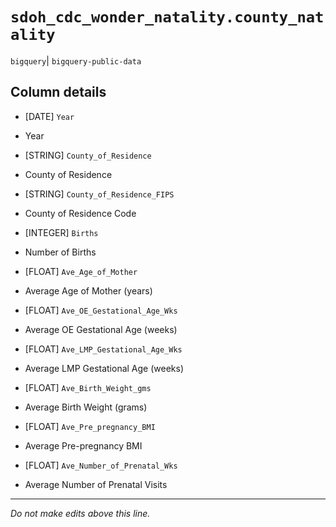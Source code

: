 # `sdoh_cdc_wonder_natality.county_natality`
`bigquery`| `bigquery-public-data`

## Column details
* [DATE]      `Year`
 - Year
* [STRING]    `County_of_Residence`
 - County of Residence
* [STRING]    `County_of_Residence_FIPS`
 - County of Residence Code
* [INTEGER]   `Births`
 - Number of Births
* [FLOAT]     `Ave_Age_of_Mother`
 - Average Age of Mother (years)
* [FLOAT]     `Ave_OE_Gestational_Age_Wks`
 - Average OE Gestational Age (weeks)
* [FLOAT]     `Ave_LMP_Gestational_Age_Wks`
 - Average LMP Gestational Age (weeks)
* [FLOAT]     `Ave_Birth_Weight_gms`
 - Average Birth Weight (grams)
* [FLOAT]     `Ave_Pre_pregnancy_BMI`
 - Average Pre-pregnancy BMI
* [FLOAT]     `Ave_Number_of_Prenatal_Wks`
 - Average Number of Prenatal Visits

-------------------------------------------------------------------------------
*Do not make edits above this line.*
